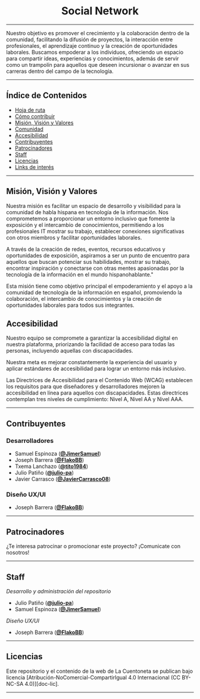 <div align="center" width="100%">
    <h1>Social Network</h1>
    <picture>
        <source media="(prefers-color-scheme: dark)" srcset="">
        <!-- <img width="33%" alt="Desarrollo Desde Cero" src=""> -->
    </picture>
</div>

---

Nuestro objetivo es promover el crecimiento y la colaboración dentro de la comunidad, facilitando la difusión de proyectos, la interacción entre profesionales, el aprendizaje continuo y la creación de oportunidades laborales. Buscamos empoderar a los individuos, ofreciendo un espacio para compartir ideas, experiencias y conocimientos, además de servir como un trampolín para aquellos que deseen incursionar o avanzar en sus carreras dentro del campo de la tecnología.

---

## Índice de Contenidos

- [Hoja de ruta](#hoja-de-ruta)
- [Cómo contribuir](#cómo-contribuir)
- [Misión, Visión y Valores](#misión-visión-y-valores)
- [Comunidad](#comunidad)
- [Accesibilidad](#accesibilidad)
- [Contribuyentes](#contribuyentes)
- [Patrocinadores](#patrocinadores)
- [Staff](#staff)
- [Licencias](#licencias)
- [Links de interés](#links-de-interés)

---

## Misión, Visión y Valores

Nuestra misión es facilitar un espacio de desarrollo y visibilidad para la comunidad de habla hispana en tecnología de la información. Nos comprometemos a proporcionar un entorno inclusivo que fomente la exposición y el intercambio de conocimientos, permitiendo a los profesionales IT mostrar su trabajo, establecer conexiones significativas con otros miembros y facilitar oportunidades laborales.

A través de la creación de redes, eventos, recursos educativos y oportunidades de exposición, aspiramos a ser un punto de encuentro para aquellos que buscan potenciar sus habilidades, mostrar su trabajo, encontrar inspiración y conectarse con otras mentes apasionadas por la tecnología de la información en el mundo hispanohablante."

Esta misión tiene como objetivo principal el empoderamiento y el apoyo a la comunidad de tecnología de la información en español, promoviendo la colaboración, el intercambio de conocimientos y la creación de oportunidades laborales para todos sus integrantes.

## Accesibilidad

Nuestro equipo se compromete a garantizar la accesibilidad digital en nuestra plataforma, priorizando la facilidad de acceso para todas las personas, incluyendo aquellas con discapacidades.

Nuestra meta es mejorar constantemente la experiencia del usuario y aplicar estándares de accesibilidad para lograr un entorno más inclusivo.

Las Directrices de Accesibilidad para el Contenido Web (WCAG) establecen los requisitos para que diseñadores y desarrolladores mejoren la accesibilidad en línea para aquellos con discapacidades. Estas directrices contemplan tres niveles de cumplimiento: Nivel A, Nivel AA y Nivel AAA.

---

## Contribuyentes

### Desarrolladores

- Samuel Espinoza (**[@JimerSamuel](https://github.com/JimerSamuel)**)
- Joseph Barrera (**[@FlakoBB](https://github.com/FlakoBB)**)
- Txema Lanchazo (**[@tito1984](https://github.com/tito1984)**)
- Julio Patiño (**[@julio-pa](https://github.com/julio-pa)**)
- Javier Carrasco (**[@JavierCarrasco08](hthttps://github.com/JavierCarrasco08)**)

### Diseño UX/UI

- Joseph Barrera (**[@FlakoBB](https://github.com/FlakoBB)**)

---

## Patrocinadores

¿Te interesa patrocinar o promocionar este proyecto? ¡Comunicate con nosotros!

---

## Staff

_Desarrollo y administración del repositorio_

- Julio Patiño (**[@julio-pa](https://github.com/julio-pa)**)
- Samuel Espinoza (**[@JimerSamuel](https://github.com/JimerSamuel)**)

_Diseño UX/UI_

- Joseph Barrera (**[@FlakoBB](https://github.com/FlakoBB)**)

---

## Licencias

Este repositorio y el contenido de la web de La Cuentoneta se publican bajo licencia [Atribución-NoComercial-CompartirIgual 4.0 Internacional (CC BY-NC-SA 4.0)][doc-lic].

---